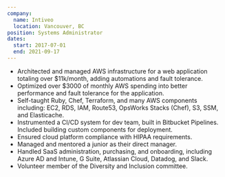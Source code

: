 ```yaml
---
company:
  name: Intiveo
  location: Vancouver, BC
position: Systems Administrator
dates:
  start: 2017-07-01
  end: 2021-09-17
---
```


* Architected and managed AWS infrastructure for a web application totaling over $11k/month, adding automations and fault tolerance.
* Optimized over $3000 of monthly AWS spending into better performance and fault tolerance for the application.
* Self-taught Ruby, Chef, Terraform, and many AWS components including: EC2, RDS, IAM, Route53, OpsWorks Stacks (Chef), S3, SSM, and Elasticache.
* Instrumented a CI/CD system for dev team, built in Bitbucket Pipelines. Included building custom components for deployment.
* Ensured cloud platform compliance with HIPAA requirements.
* Managed and mentored a junior as their direct manager.
* Handled SaaS administration, purchasing, and onboarding, including Azure AD and Intune, G Suite, Atlassian Cloud, Datadog, and Slack.
* Volunteer member of the Diversity and Inclusion committee.